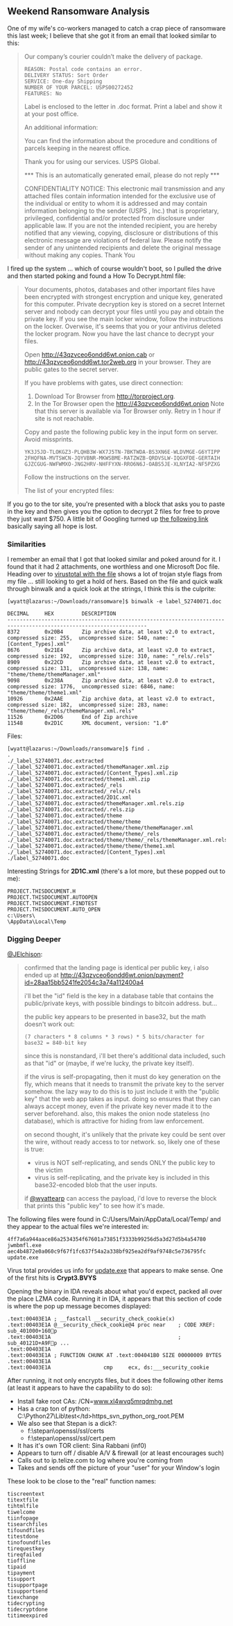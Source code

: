 ## Weekend Ransomware Analysis
One of my wife's co-workers managed to catch a crap piece of ransomware this last week; I believe that she got it from an email that looked similar to this:

> Our company’s courier couldn’t make the delivery of package.
>
>     REASON: Postal code contains an error.
>     DELIVERY STATUS: Sort Order
>     SERVICE: One-day Shipping
>     NUMBER OF YOUR PARCEL: USPS00272452
>     FEATURES: No
>
> Label is enclosed to the letter in .doc format.
> Print a label and show it at your post office.
>
> An additional information:
>
> You can find the information about the procedure and conditions of parcels keeping in the nearest office.
>
> Thank you for using our services.
> USPS Global.
>
> *** This is an automatically generated email, please do not reply ***
>
> CONFIDENTIALITY NOTICE:
> This electronic mail transmission and any attached files contain information intended for the exclusive use of the individual or entity to whom it is addressed and may contain information belonging to the sender (USPS , Inc.) that is proprietary, privileged, confidential and/or protected from disclosure under applicable law. If you are not the intended recipient, you are hereby notified that any viewing, copying, disclosure or distributions of this electronic message are violations of federal law. Please notify the sender of any unintended recipients and delete the original message without making any copies.  Thank You

I fired up the system ... which of course wouldn't boot, so I pulled the drive and then started poking and found a How To Decrypt.html file:

> Your documents, photos, databases and other important files have been encrypted with strongest encryption and unique key, generated for this computer.
> Private decryption key is stored on a secret Internet server and nobody can decrypt your files until you pay and obtain the private key.
> If you see the main locker window, follow the instructions on the locker.
> Overwise, it's seems that you or your antivirus deleted the locker program.
> Now you have the last chance to decrypt your files.
>
> Open http://43qzvceo6ondd6wt.onion.cab or http://43qzvceo6ondd6wt.tor2web.org in your browser. They are public gates to the secret server.
>
> If you have problems with gates, use direct connection:
>
> 1. Download Tor Browser from http://torproject.org.
> 2. In the Tor Browser open the http://43qzvceo6ondd6wt.onion
>    Note that this server is available via Tor Browser only.
>    Retry in 1 hour if site is not reachable.
>
> Copy and paste the following public key in the input form on server. Avoid missprints.
>
>     YK3J5JD-TLOKGZ3-PLQHB3W-WX7J5TN-7BKTWDA-BS3XN6E-WLDVMGE-G6YTIPP
>     2FHQFNA-MVTSWCN-JQYVBNR-MKWSBME-RATZWZB-QRDVSLW-IQGXFDE-GERTAIH
>     GJZCGUG-NWFWMXO-JNG2HRV-NHFFYXN-RRO6N6J-OABS5JE-XLNYIA2-NF5PZXG
>
> Follow the instructions on the server.
>
> The list of your encrypted files:

If you go to the tor site, you're presented with a block that asks you to paste in the key and then gives you the option to decrypt 2 files for free to prove they just want $750.  A little bit of Googling turned up [the following link](http://www.pcrisk.com/removal-guides/8120-your-personal-files-are-encrypted-virus) basically saying all hope is lost.

### Similarities
I remember an email that I got that looked similar and poked around for it. I found that it had 2 attachments, one worthless and one Microsoft Doc file. Heading over to [virustotal with the file](https://www.virustotal.com/en/file/1d3ca0a972e788bd6e693d4a08ea80d228ebe4b4a56a3ff47cfd025bfd607999/analysis/) shows a lot of trojan style flags from my file ... still looking to get a hold of hers. Based on the file and quick walk through binwalk and a quick look at the strings, I think this is the culprite:

    [wyatt@lazarus:~/Downloads/ransomware]$ binwalk -e label_52740071.doc

    DECIMAL   	HEX       	DESCRIPTION
    -------------------------------------------------------------------------------------------------------------------
    8372      	0x20B4    	Zip archive data, at least v2.0 to extract, compressed size: 255,  uncompressed size: 540, name: "[Content_Types].xml"
    8676      	0x21E4    	Zip archive data, at least v2.0 to extract, compressed size: 192,  uncompressed size: 310, name: "_rels/.rels"
    8909      	0x22CD    	Zip archive data, at least v2.0 to extract, compressed size: 131,  uncompressed size: 138, name: "theme/theme/themeManager.xml"
    9098      	0x238A    	Zip archive data, at least v2.0 to extract, compressed size: 1776,  uncompressed size: 6846, name: "theme/theme/theme1.xml"
    10926     	0x2AAE    	Zip archive data, at least v2.0 to extract, compressed size: 182,  uncompressed size: 283, name: "theme/theme/_rels/themeManager.xml.rels"
    11526     	0x2D06    	End of Zip archive
    11548     	0x2D1C    	XML document, version: "1.0"

Files:

    [wyatt@lazarus:~/Downloads/ransomware]$ find .
    .
    ./_label_52740071.doc.extracted
    ./_label_52740071.doc.extracted/themeManager.xml.zip
    ./_label_52740071.doc.extracted/[Content_Types].xml.zip
    ./_label_52740071.doc.extracted/theme1.xml.zip
    ./_label_52740071.doc.extracted/_rels
    ./_label_52740071.doc.extracted/_rels/.rels
    ./_label_52740071.doc.extracted/2D1C.xml
    ./_label_52740071.doc.extracted/themeManager.xml.rels.zip
    ./_label_52740071.doc.extracted/.rels.zip
    ./_label_52740071.doc.extracted/theme
    ./_label_52740071.doc.extracted/theme/theme
    ./_label_52740071.doc.extracted/theme/theme/themeManager.xml
    ./_label_52740071.doc.extracted/theme/theme/_rels
    ./_label_52740071.doc.extracted/theme/theme/_rels/themeManager.xml.rels
    ./_label_52740071.doc.extracted/theme/theme/theme1.xml
    ./_label_52740071.doc.extracted/[Content_Types].xml
    ./label_52740071.doc

Interesting Strings for **2D1C.xml** (there's a lot more, but these popped out to me):

    PROJECT.THISDOCUMENT.H
    PROJECT.THISDOCUMENT.AUTOOPEN
    PROJECT.THISDOCUMENT.FINDTEST
    PROJECT.THISDOCUMENT.AUTO_OPEN
    c:\Users\
    \AppData\Local\Temp

### Digging Deeper
[@JElchison](https://github.com/JElchison):

> confirmed that the landing page is identical per public key, i also ended up at http://43qzvceo6ondd6wt.onion/payment?id=28aa15bb5241fe2054c3a74a112400a4
>
> i'll bet the "id" field is the key in a database table that contains the public/private keys, with possible bindings to bitcoin address.  but...
>
> the public key appears to be presented in base32, but the math doesn't work out:
>
>     (7 characters * 8 columns * 3 rows) * 5 bits/character for base32 = 840-bit key
>
> since this is nonstandard, i'll bet there's additional data included, such as that "id" or (maybe, if we're lucky, the private key itself).
>
> if the virus is self-propagating, then it must do key generation on the fly, which means that it needs to transmit the private key to the server somehow.  the lazy way to do this is to just include it with the "public key" that the web app takes as input.  doing so ensures that they can always accept money, even if the private key never made it to the server beforehand.  also, this makes the onion node stateless (no database), which is attractive for hiding from law enforcement.
>
> on second thought, it's unlikely that the private key could be sent over the wire, without ready access to tor network.  so, likely one of these is true:
>
>  * virus is NOT self-replicating, and sends ONLY the public key to the victim
>  * virus is self-replicating, and the private key is included in this base32-encoded blob that the user inputs.
>
> if [@wyattearp](https://github.com/wyattearp) can access the payload, i'd love to reverse the block that prints this "public key" to see how it's made.

The following files were found in C:/Users/Main/AppData/Local/Temp/ and they appear to the actual files we're interested in:

    4ff7a6a944aace86a2534354f67601a73851f3333b99256d5a3d27d5b4a54780  jwmbmfl.exe
    aec4b4872e0a060c9f67f1fc637f54a2a338bf925ea2df9af9748c5e736795fc  update.exe

Virus total provides us info for [update.exe](https://www.virustotal.com/en/file/aec4b4872e0a060c9f67f1fc637f54a2a338bf925ea2df9af9748c5e736795fc/analysis/) that appears to make sense. One of the first hits is **Crypt3.BVYS**

Opening the binary in IDA reveals about what you'd expect, packed all over the place LZMA code. Running it in IDA, it appears that this section of code is where the pop up message becomes displayed:

    .text:00403E1A ; __fastcall __security_check_cookie(x)
    .text:00403E1A @__security_check_cookie@4 proc near    ; CODE XREF: sub_401000+160p
    .text:00403E1A                                         ; sub_40121D+A9Fp ...
    .text:00403E1A
    .text:00403E1A ; FUNCTION CHUNK AT .text:004041B0 SIZE 00000009 BYTES
    .text:00403E1A
    .text:00403E1A                 cmp     ecx, ds:___security_cookie

After running, it not only encrypts files, but it does the following other items (at least it appears to have the capability to do so):
  * Install fake root CAs: /CN=www.xl4wvq5mrqdmhg.net
  * Has a crap ton of python: <tr><td>C:\Python27\Lib\test\</td><td>https_svn_python_org_root.PEM</td></tr>
  * We also see that Stepan is a dick?:
    * f:\stepan\openssl/ssl/certs
    * f:\stepan\openssl/ssl/cert.pem
  * It has it's own TOR client: Sina Rabbani (inf0)
  * Appears to turn off / disable A/V & firewall (or at least encourages such)
  * Calls out to ip.telize.com to log where you're coming from
  * Takes and sends off the picture of your "user" for your Window's login

These look to be close to the "real" function names:

    tiscreentext
    titextfile
    tihtmlfile
    tiwelcome
    tiinfopage
    tisearchfiles
    tifoundfiles
    titestdone
    tinofoundfiles
    tirequestkey
    tireqfailed
    tioffline
    tipaid
    tipayment
    tisupport
    tisupportpage
    tisupportsend
    tiexchange
    tidecrypting
    tidecryptdone
    titimeexpired
